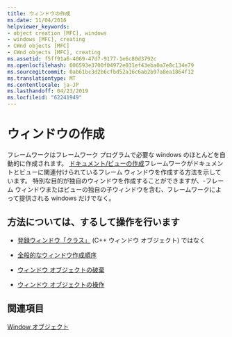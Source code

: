 ```yaml
---
title: ウィンドウの作成
ms.date: 11/04/2016
helpviewer_keywords:
- object creation [MFC], windows
- windows [MFC], creating
- CWnd objects [MFC]
- CWnd objects [MFC], creating
ms.assetid: f5ff91a6-4069-47d7-9177-1e6c80d3792c
ms.openlocfilehash: 606593e3700f04972e031ef43eba0a7e8c134e79
ms.sourcegitcommit: 0ab61bc3d2b6cfbd52a16c6ab2b97a8ea1864f12
ms.translationtype: MT
ms.contentlocale: ja-JP
ms.lasthandoff: 04/23/2019
ms.locfileid: "62241949"
---
```

# <a name="creating-windows"></a>ウィンドウの作成

フレームワークはフレームワーク プログラムで必要な windows のほとんどを自動的に作成されます。 [ドキュメント/ビューの作成](../mfc/document-view-creation.md)フレームワークがドキュメントとビューに関連付けられているフレーム ウィンドウを作成する方法を示しています。 特別な目的が独自のウィンドウを作成することができますが、-フレーム ウィンドウまたはビューの独自の子ウィンドウを含む、フレームワークによって提供される windows だけでなく。

## <a name="what-do-you-want-to-know-more-about"></a>方法については、するして操作を行います

- [登録ウィンドウ「クラス」](../mfc/registering-window-classes.md) (C++ ウィンドウ オブジェクト) ではなく

- [全般的なウィンドウ作成順序](../mfc/general-window-creation-sequence.md)

- [ウィンドウ オブジェクトの破棄](../mfc/destroying-window-objects.md)

- [ウィンドウ オブジェクトの操作](../mfc/working-with-window-objects.md)

## <a name="see-also"></a>関連項目

[Window オブジェクト](../mfc/window-objects.md)
